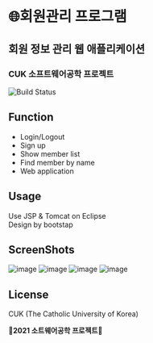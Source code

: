 # 🌐회원관리 프로그램
## 회원 정보 관리 웹 애플리케이션
### CUK 소프트웨어공학 프로젝트
![Build Status](https://img.shields.io/badge/-JAVA-F26D85)


## Function
- Login/Logout
- Sign up
- Show member list
- Find member by name
- Web application

## Usage
Use JSP & Tomcat on Eclipse <br>
Design by bootstap

## ScreenShots
![image](https://user-images.githubusercontent.com/73006274/132123608-42acb741-45fe-48fb-aba6-d77ec980fb23.png)
![image](https://user-images.githubusercontent.com/73006274/132123632-addb79c3-f33a-4c1c-95e2-bb452ab301d2.png)
![image](https://user-images.githubusercontent.com/73006274/132123644-6efffaf9-bd44-49f8-8a74-328bab00df35.png)
![image](https://user-images.githubusercontent.com/73006274/132123655-700be890-ead8-402c-b63a-67c6aceb2f62.png)


## License

CUK (The Catholic University of Korea)

**🤍2021 소트웨어공학 프로젝트🤍**



